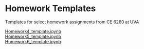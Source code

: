 # Homework Templates
Templates for select homework assignments from CE 6280 at UVA

[Homework4_template.ipynb](https://colab.research.google.com/github/StochHydroUVA/CodingExamples/blob/main/Homework4_template.ipynb)  
[Homework5_template.ipynb](https://colab.research.google.com/github/StochHydroUVA/CodingExamples/blob/main/Homework5_template.ipynb)  
[Homework6_template.ipynb](https://colab.research.google.com/github/StochHydroUVA/CodingExamples/blob/main/Homework6_template.ipynb)  
